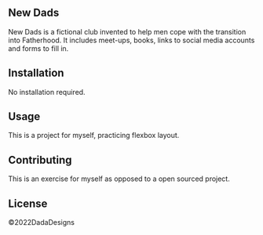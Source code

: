 ## New Dads
New Dads is a fictional club invented to help men cope with the transition into Fatherhood. It includes meet-ups, books, links to social media accounts and forms to fill in. 

## Installation 
No installation required.

## Usage
This is a project for myself, practicing flexbox layout. 

## Contributing 
This is an exercise for myself as opposed to a open sourced project. 

## License
©2022DadaDesigns
